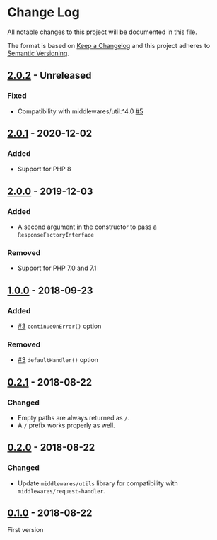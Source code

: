 # Change Log
All notable changes to this project will be documented in this file.

The format is based on [Keep a Changelog](http://keepachangelog.com/)
and this project adheres to [Semantic Versioning](http://semver.org/).

## [2.0.2] - Unreleased
### Fixed
- Compatibility with middlewares/util:^4.0 [#5]

## [2.0.1] - 2020-12-02
### Added
- Support for PHP 8

## [2.0.0] - 2019-12-03
### Added
- A second argument in the constructor to pass a `ResponseFactoryInterface`

### Removed
- Support for PHP 7.0 and 7.1

## [1.0.0] - 2018-09-23
### Added
- [#3] `continueOnError()` option

### Removed
- [#3] `defaultHandler()` option

## [0.2.1] - 2018-08-22
### Changed
- Empty paths are always returned as `/`.
- A `/` prefix works properly as well.

## [0.2.0] - 2018-08-22
### Changed
- Update `middlewares/utils` library for compatibility with `middlewares/request-handler`.

## [0.1.0] - 2018-08-22
First version

[#3]: https://github.com/middlewares/base-path-router/issues/3
[#5]: https://github.com/middlewares/base-path-router/issues/5

[2.0.2]: https://github.com/middlewares/base-path-router/compare/v2.0.1...HEAD
[2.0.1]: https://github.com/middlewares/base-path-router/compare/v2.0.0...v2.0.1
[2.0.0]: https://github.com/middlewares/base-path-router/compare/v1.0.0...v2.0.0
[1.0.0]: https://github.com/middlewares/base-path-router/compare/v0.2.1...v1.0.0
[0.2.1]: https://github.com/middlewares/base-path-router/compare/v0.2.0...v0.2.1
[0.2.0]: https://github.com/middlewares/base-path-router/compare/v0.1.0...v0.2.0
[0.1.0]: https://github.com/middlewares/base-path-router/releases/tag/v0.1.0
